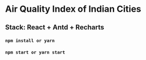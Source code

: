 # Air Quality Index of Indian Cities

## Stack: React + Antd + Recharts

### `npm install or yarn`

### `npm start or yarn start`
